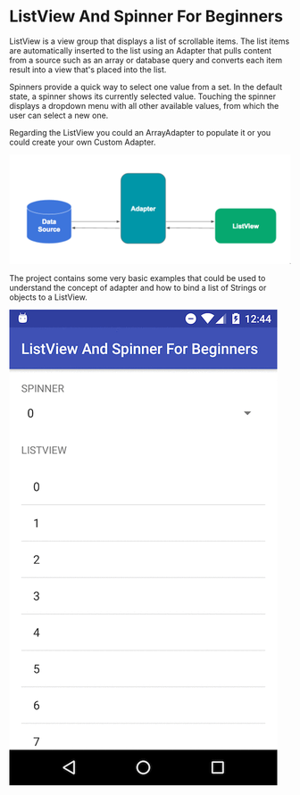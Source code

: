 # ListView And Spinner For Beginners
ListView is a view group that displays a list of scrollable items. The list items are automatically inserted to the list using an Adapter that pulls content from a source such as an array or database query and converts each item result into a view that's placed into the list.

Spinners provide a quick way to select one value from a set. In the default state, a spinner shows its currently selected value. Touching the spinner displays a dropdown menu with all other available values, from which the user can select a new one.

Regarding the ListView you could an ArrayAdapter to populate it or you could create your own Custom Adapter.

<img src="https://github.com/magdamiu/ListViewAndSpinnerForBeginners/blob/master/custom_adapter.png" />

The project contains some very basic examples that could be used to understand the concept of adapter and how to bind a list of Strings or objects to a ListView.

<img src="https://github.com/magdamiu/ListViewAndSpinnerForBeginners/blob/master/imageview_and_spinner.gif" />

